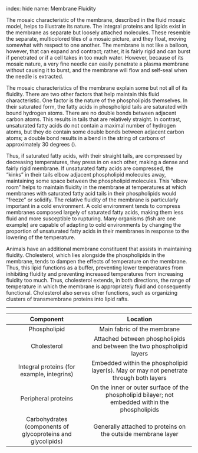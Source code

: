 index: hide
name: Membrane Fluidity

The mosaic characteristic of the membrane, described in the fluid mosaic model, helps to illustrate its nature. The integral proteins and lipids exist in the membrane as separate but loosely attached molecules. These resemble the separate, multicolored tiles of a mosaic picture, and they float, moving somewhat with respect to one another. The membrane is not like a balloon, however, that can expand and contract; rather, it is fairly rigid and can burst if penetrated or if a cell takes in too much water. However, because of its mosaic nature, a very fine needle can easily penetrate a plasma membrane without causing it to burst, and the membrane will flow and self-seal when the needle is extracted.

The mosaic characteristics of the membrane explain some but not all of its fluidity. There are two other factors that help maintain this fluid characteristic. One factor is the nature of the phospholipids themselves. In their saturated form, the fatty acids in phospholipid tails are saturated with bound hydrogen atoms. There are no double bonds between adjacent carbon atoms. This results in tails that are relatively straight. In contrast, unsaturated fatty acids do not contain a maximal number of hydrogen atoms, but they do contain some double bonds between adjacent carbon atoms; a double bond results in a bend in the string of carbons of approximately 30 degrees ().

Thus, if saturated fatty acids, with their straight tails, are compressed by decreasing temperatures, they press in on each other, making a dense and fairly rigid membrane. If unsaturated fatty acids are compressed, the “kinks” in their tails elbow adjacent phospholipid molecules away, maintaining some space between the phospholipid molecules. This “elbow room” helps to maintain fluidity in the membrane at temperatures at which membranes with saturated fatty acid tails in their phospholipids would “freeze” or solidify. The relative fluidity of the membrane is particularly important in a cold environment. A cold environment tends to compress membranes composed largely of saturated fatty acids, making them less fluid and more susceptible to rupturing. Many organisms (fish are one example) are capable of adapting to cold environments by changing the proportion of unsaturated fatty acids in their membranes in response to the lowering of the temperature.

Animals have an additional membrane constituent that assists in maintaining fluidity. Cholesterol, which lies alongside the phospholipids in the membrane, tends to dampen the effects of temperature on the membrane. Thus, this lipid functions as a buffer, preventing lower temperatures from inhibiting fluidity and preventing increased temperatures from increasing fluidity too much. Thus, cholesterol extends, in both directions, the range of temperature in which the membrane is appropriately fluid and consequently functional. Cholesterol also serves other functions, such as organizing clusters of transmembrane proteins into lipid rafts.


****

| Component | Location |
|:-:|:-:|
| Phospholipid | Main fabric of the membrane |
| Cholesterol |  Attached between phospholipids and between the two phospholipid layers |
| Integral proteins (for example, integrins) | Embedded within the phospholipid layer(s). May or may not penetrate through both layers |
| Peripheral proteins |  On the inner or outer surface of the phospholipid bilayer; not embedded within the phospholipids |
| Carbohydrates (components of glycoproteins and glycolipids) |  Generally attached to proteins on the outside membrane layer |
    
